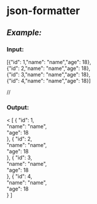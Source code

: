 # json-formatter

## *Example:*

### Input:

[{"id": 1,"name": "name","age": 18}, <br>
{"id": 2,"name": "name","age": 18}, <br>
{"id": 3,"name": "name","age": 18}, <br>
{"id": 4,"name": "name","age": 18}] <br>

//
### Output:
<
    [
        {
            "id": 1, <br>
            "name": "name", <br>
            "age": 18 <br>
        },
        {
            "id": 2, <br>
            "name": "name", <br>
            "age": 18 <br>
        },
        {
            "id": 3, <br>
            "name": "name", <br>
            "age": 18 <br>
        },
        {
            "id": 4, <br>
            "name": "name", <br>
            "age": 18 <br>
        }
    ]
>
